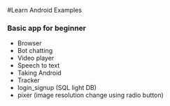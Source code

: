 #Learn Android Examples

### Basic app for beginner

* Browser
* Bot chatting
* Video player
* Speech to text
* Taking Android
* Tracker
* login_signup (SQL light DB)
* pixer (image resolution change using radio button)

